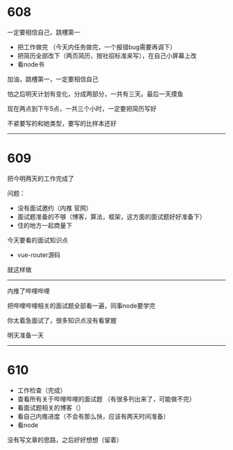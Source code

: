 # 608

一定要相信自己，跳槽第一

- 把工作做完 （今天内任务做完，一个报错bug需要再调下）
- 把简历全部改下（两页简历，按社招标准来写），在自己小屏幕上改
- 看node书

加油，跳槽第一，一定要相信自己

怕之后明天计划有变化，分成两部分，一共有三天。最后一天摸鱼



现在两点到下午5点，一共三个小时，一定要把简历写好

不紧要写的和她类型，要写的比样本还好

-------

#  609

把今明两天的工作完成了

问题：

- 没有面试邀约（内推  官网）
- 面试题准备的不够（博客，算法，框架，这方面的面试题好好准备下）
- 住的地方一起商量下



今天要看的面试知识点

- vue-router源码

就这样做

----

内推了哔哩哔哩

把哔哩哔哩相关的面试题全部看一遍，同事node要学完

你太着急面试了，很多知识点没有看掌握

明天准备一天

---

# 610

- 工作检查（完成）
- 查看所有关于哔哩哔哩的面试题 （有很多列出来了，可能做不完）
- 看面试题相关的博客（）
- 看自己内推进度（不会有那么快，应该有两天时间准备）
- 看node

没有写文章的思路，之后好好想想（留着）
